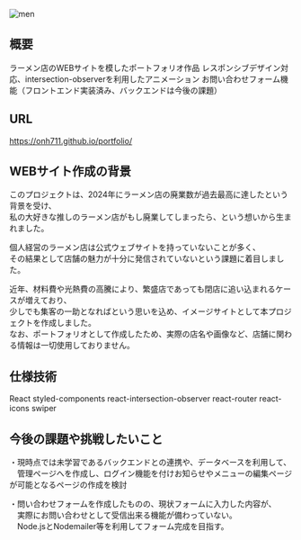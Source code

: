 ![men](https://github.com/user-attachments/assets/28000119-3461-47c9-a735-62b99c0efc4b)
## 概要
ラーメン店のWEBサイトを模したポートフォリオ作品
レスポンシブデザイン対応、intersection-observerを利用したアニメーション
お問い合わせフォーム機能（フロントエンド実装済み、バックエンドは今後の課題）

## URL
https://onh711.github.io/portfolio/

## WEBサイト作成の背景
このプロジェクトは、2024年にラーメン店の廃業数が過去最高に達したという背景を受け、  
私の大好きな推しのラーメン店がもし廃業してしまったら、という想いから生まれました。

個人経営のラーメン店は公式ウェブサイトを持っていないことが多く、  
その結果として店舗の魅力が十分に発信されていないという課題に着目しました。

近年、材料費や光熱費の高騰により、繁盛店であっても閉店に追い込まれるケースが増えており、  
少しでも集客の一助となればという思いを込め、イメージサイトとして本プロジェクトを作成しました。  
なお、ポートフォリオとして作成したため、実際の店名や画像など、店舗に関わる情報は一切使用しておりません。

## 仕様技術
React
styled-components
react-intersection-observer
react-router
react-icons
swiper

## 今後の課題や挑戦したいこと
・現時点では未学習であるバックエンドとの連携や、データベースを利用して、  
　管理ページへを作成し、ログイン機能を付けお知らせやメニューの編集ページが可能となるページの作成を検討

・問い合わせフォームを作成したものの、現状フォームに入力した内容が、  
　実際にお問い合わせとして受信出来る機能が備わっていない。  
　Node.jsとNodemailer等を利用してフォーム完成を目指す。
　
